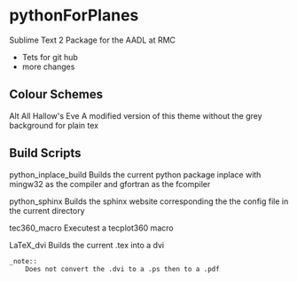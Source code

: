 pythonForPlanes
===============

Sublime Text 2 Package for the AADL at RMC

* Tets for git hub
* more changes

Colour Schemes
--------------

Alt All Hallow's Eve
	A modified version of this theme without the grey background for plain tex

Build Scripts
-------------

python_inplace_build
	Builds the current python package inplace with mingw32 as the compiler and gfortran as the fcompiler

python_sphinx
	Builds the sphinx website corresponding the the config file in the current directory

tec360_macro
	Executest a tecplot360 macro

LaTeX_dvi
	Builds the current .tex into a dvi

	_note::
		Does not convert the .dvi to a .ps then to a .pdf
